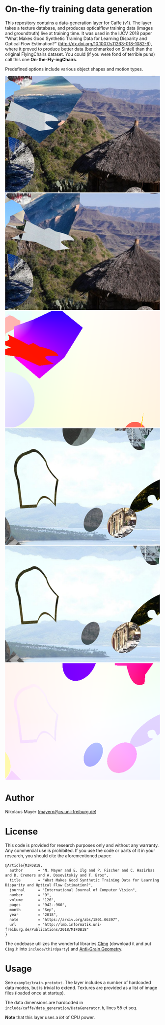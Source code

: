 
# On-the-fly training data generation
This repository contains a data-generation layer for Caffe (v1).
The layer takes a texture database, and produces opticalflow training data (images and groundtruth) live at training time.
It was used in the IJCV 2018 paper "What Makes Good Synthetic Training Data for Learning Disparity and Optical Flow Estimation?" (http://dx.doi.org/10.1007/s11263-018-1082-6), where it proved to produce better data (benchmarked on Sintel) than the original FlyingChairs dataset.
You could (if you were fond of terrible puns) call this one **On-the-Fly-ingChairs**.

Predefined options include various object shapes and motion types.


![example1-a](img/image_00002.png)
![example1-b](img/image_00003.png)
![example1-f](img/flow2.png)
![example2-a](img/image_00006.png)
![example2-b](img/image_00007.png)
![example2-f](img/flow6.png)



# Author
Nikolaus Mayer (mayern@cs.uni-freiburg.de)

# License
This code is provided for research purposes only and without any warranty. Any commercial use is prohibited. If you use the code or parts of it in your research, you should cite the aforementioned paper: 
```
@Article{MIFDB18,
  author       = "N. Mayer and E. Ilg and P. Fischer and C. Hazirbas and D. Cremers and A. Dosovitskiy and T. Brox",
  title        = "What Makes Good Synthetic Training Data for Learning Disparity and Optical Flow Estimation?",
  journal      = "International Journal of Computer Vision",
  number       = "9",
  volume       = "126",
  pages        = "942--960",
  month        = "Sep",
  year         = "2018",
  note         = "https://arxiv.org/abs/1801.06397",
  url          = "http://lmb.informatik.uni-freiburg.de/Publications/2018/MIFDB18"
}
```

The codebase utilizes the wonderful libraries [CImg](http://cimg.eu/) (download it and put `CImg.h` into `include/thirdparty`) and [Anti-Grain Geometry](https://github.com/tomhughes/agg).

# Usage
See `example/train.prototxt`. 
The layer includes a number of hardcoded data modes, but is trivial to extend. 
Textures are provided as a list of image files (loaded once at startup).

The data dimensions are hardcoded in `include/caffe/data_generation/DataGenerator.h`, lines 55 et seq.

**Note** that this layer uses a *lot* of CPU power.

